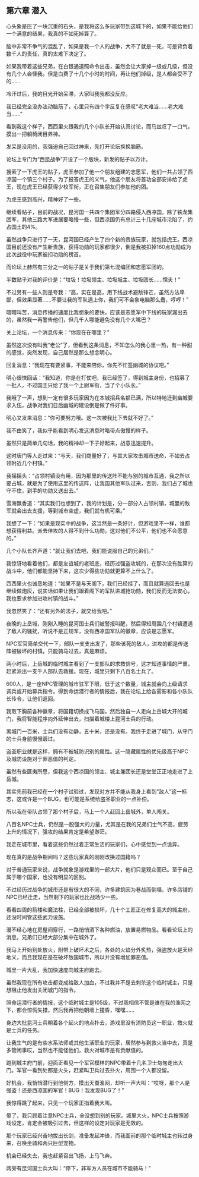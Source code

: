 ## 第六章 潜入

心头象是压了一块沉重的石头，是我将这么多玩家带到这城下的，如果不能给他们一个满意的结果，我真的不如死掉算了。

脑中非常不争气的混乱了，如果是我一个人的战争，大不了就是一死，可是背负着数千人的责任，真的太难下决定了。

如果我带着这些兄弟，在白银通道照命令出击，虽然会让大家掉一级或几级，但没有几个人会怪我。但是白费了十几个小时的时间，再让他们掉级，是人都会受不了的……

冷汗过后，我的目光开始呆滞，大家叫我我都没反应。

我已经完全没办法动脑筋了，心里只有四个字反复在感叹“老大难当……老大难当……”

看到我这个样子，西西里火跟我的几个小队长开始认真讨论，而马兹叹了一口气，摸出一把躺椅闭目养神。

发呆是没用的，我强迫自己回过神来，先打开论坛换换脑筋。

论坛上专门为“西昆战争”开设了一个版块，新发的贴子以万计。

搜索了一下虎王的贴子，虎王参加了他一个朋友组建的志愿军，他们一共占领了西凉国一个镇三个村子。为了报答虎王的义气，他这个朋友将首功全部安排给了虎王，现在虎王已经获得少校军衔，正在召集朋友们参加他的团。

为虎王感到高兴，精神好了一些。

继续看贴子，目前的战况，昆河国一共四个集团军分四路侵入西凉国，除了铁龙集团军，其他三路大军进展要略慢一些，但西凉国仍有总计三十几座城市沦陷了，约占国土的4%。

虽然战争只进行了一天，昆河国已经产生了四个新的贵族玩家，就包括虎王。西凉国目前还没有产生新贵族，获得功勋的玩家都很少，倒是我被扣掉160点功勋成为此次战役中玩家被扣功勋的榜首。

而论坛上赫然有三分之一的贴子是关于我们第七混编团和志愿军团的。

半数贴子对我的评价是：“垃圾！垃圾领主、垃圾城主、垃圾团长……懦夫！”

不过另有一些人则是夸我：“高，实在是高，用下线战术避敌锋芒，虽然方法卑鄙，但效果显著……不要让我的军队遇上你，我们可不会象电脑那么蠢，哼哼！”

暗暗叫苦，消息传播的速度比我想象的要快，应该是志愿军中下线的玩家漏出去的，虽然我一再警告他们，但几千人哪能避免没有几个大嘴巴？

关上论坛，一个消息传来：“你现在在哪里？”

虽然这次没有叫我“老公”了，但看到这条消息，不知怎么的我心里一热，有一种甜的感觉，突然发现，自己居然是那么想念明心。

回复消息：“我现在有要紧事，不能来陪你，你先不忙签幽城的协议吧。”

明心很快回话：“我知道，你是在打仗吧，我已经签了，得到城主身份，也招募了一批人，不过国王只给了我一个上尉军衔，当了个小队长。”

我哦了一声，想到一定有很多玩家因为在本城招兵名额已满，所以特地迁到幽城要求入伍，战争对我们日后幽城的建设倒是做了件好事。

明心又发来消息：“你可要努力哦。这一次被我比下去就不好了。”

我不由笑了，我似乎能看到明心发这消息时略带点傲慢的样子。

虽然只是简单几句话，我的精神却一下子好起来，战意迅速提升。

这时唐门等人走过来：“与天，我们商量好了，与其大家攻击城市送命，不如去占领附近几个村镇。”

我摇摇头：“占领村镇没有用，因为那里的传送阵不能与别的城市互通，我之所以要占城，就是为了使用这里的传送阵，让我国其他军队过来，否则，我们占了城也守不住，到手的功勋又送出去。”

雪海飘香道：“其实我们也想到了，我的计划是，分一部分人占领村镇，城里的敌军就会出去支援，等到城市空虚，我们就有机可乘。”

我想了一下：“如果是现实中的战争，这当然是一条好计，但游戏里不一样，谁都想获得利益。派去佯攻的人得不到什么功勋，这对他们不公平，他们也不会愿意的。”

几个小队长齐声道：“就让我们去吧，我们能说服自己的兄弟们。”

我惊讶地看着他们，都是友谊城的老班底，经历过强盗攻城的，在那次没有胜算的战斗中，他们都能坚持下来，这次少得些功勋就更算不上什么了。

西西里火也诚恳地道：“如果不是与天阁下，我们已经挂了，而且就算逃回去也是继续做炮灰，说实话如果让我们跟着阁下的军队进城抢功勋，我们反而无法安心，我也要求参加进攻村镇的战斗。”

我忽然笑了：“还有另外的法子，就交给我吧。”

夜晚的上岳城，刚刚入睡的昆河国士兵们被警报叫醒，然后得知周围几个村镇遭遇了敌人的骚扰，听说不是正规军，没有西凉国军队的徽章，应该是志愿军。

NPC军官简单交代一下，部队一支支出发了，那些该死的敌人，进攻的都是传送阵被破坏的村镇，只能骑马过去，真是麻烦。

两小时后，上岳城的临时城主看到了一支部队的求救信号，这才知道事情的严重，赶紧派出一支千人部队去救援。现在，城里只剩下八百名士兵了。

600人，是一座NPC管理的城市驻军下限，低于这个数量，城主就会向上级请求调兵或开始募兵指令。得到命运潜行者的情报后，我在论坛上给各雾影和各小队队长传令，让他们返回。

我取下胸前各种徽章，将国籍切换成飞马国，然后独自一人走向上岳城大开的城门，我将智能程序向外延伸出去，扫描着城楼上昆河士兵的行动。

离城门一百米，士兵们没有动静，五十米，还是没有。我终于走进了城门，从守门的士兵身前慢慢踱过。

盗圣职业就是这样，拥有不被城防识别的属性。这一隐藏属性的优先级高于NPC及城防设施对于罪恶值的判定。

虽然有些匪夷所思，但我这个西凉国的领主、城主兼团长还是堂堂正正地走进了上岳城。

其实先前我已经在一个村子试验过，发现对方并不能从我身上看到“敌人”这一标志，这或许是一个BUG，也可能是系统给盗圣职业的一点补偿。

所以我在带队占领了那个村子后，马上一个人赶回上岳城外，单人闯关。

八百名NPC士兵，仍然是一股强大的力量，尤其是在我的兄弟们士气不高，疲劳上升的情况下，强攻的结果肯定是希望渺茫。

我走在城市里，看着这些仍然过着正常生活的玩家们，心中感觉到一点诡异。

现在真的是战争期间吗？这些玩家真的刚刚改换过国籍吗？

对于普通玩家来说，战争就象是游戏里的一部大片，他们只是观众而已。至于自己属于哪个国家，也没有明显的区别。

不过经历过战争的城市还是有很大的不同，许多建筑因为巷战而倒塌，许多店铺的NPC已经迁走，当然剩下的玩家也比战场少一些。

看看四周的箭楼和魔法柱，已经全部被损坏，几十个工匠正在修复高大的城主府，还没时间管这些武力设施。

漫不经心地在房屋间穿行，一路悄悄洒下各种燃油，放置易燃物品。看看论坛上的消息，兄弟们已经大部分集中在城外了。

我马上开始到处放火，附带上破坏术之后，各处的火焰分外炙热，强盗放火是天经地义，而且我现在是在破坏敌国城市，所以并没有增加罪恶值。

城里一片大乱，我加快速度向城主府跑去。

虽然我现在所有攻击都变成给敌人加血，不过我并不是去刺杀这个临时城主，只是想阻止他发出关闭城门的指令。

照命运潜行者的情报，这个临时城主是105级，不过我相信不管是谁在我的渔网之下，都会惊慌失措，然后我再把他朝墙上撞昏，嘿嘿……

身边大批昆河士兵朝着各个起火的地点扑去，游戏里没有消防员这一职业，救火就是士兵的任务。

让我生气的是有些水系法师或其他生活职业的玩家，居然参与到救火当中去，真是多管闲事哎，当然也不能怪他们，救火对城市是有贡献值的。

跑到城主府门前，迎面正看见一个军官模样的NPC带着十几名卫士匆匆走出大门。军官一看到处都是火头，赶紧叫卫兵过去扑火，周围一个人都没留。

好机会，我悄悄潜行到他侧方，摸出天蚕渔网，却听一声大叫：“哎呀，那个人是强盗！还是西凉国的军官！BUG！我发现BUG了！”

我惊得跳了起来，只见一个玩家正指着我大叫。

晕了，我只顾着注意NPC士兵，全没想到别的玩家。城里大火，NPC士兵按照游戏设定，肯定会被吸引过去，但这样的设定对玩家是无效的。

那个玩家已经兴奋地拔出长剑，准备发起冲锋，而我面前的那个临时城主也转过身来，召唤坐骑和两只巨型宠物。

机会已经失去，我也赶紧召出飞扬，上马飞奔。

两旁有昆河国士兵大叫：“停下，非军方人员在城市不能骑马！”

